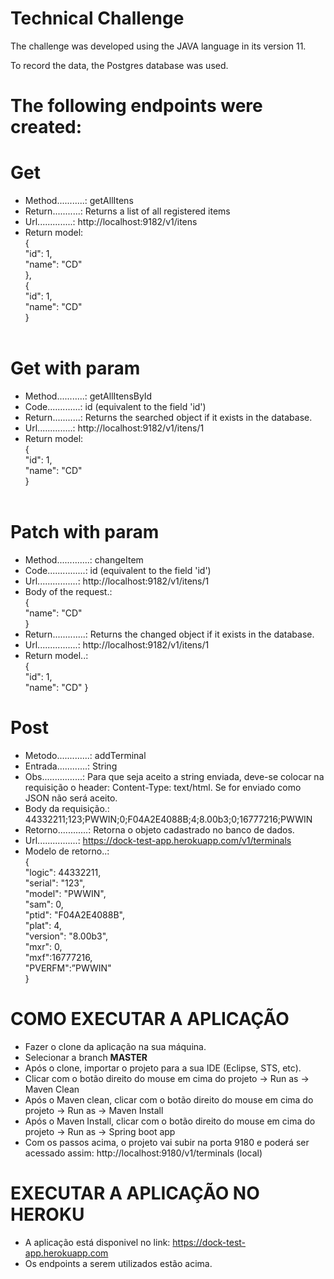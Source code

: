 # Technical Challenge
The challenge was developed using the JAVA language in its version 11.

To record the data, the Postgres database was used. 

# The following endpoints were created:<br />
# Get<br />
  - Method...........: getAllItens<br />
  - Return...........: Returns a list of all registered items<br />
  - Url..............: http://localhost:9182/v1/itens<br />
  - Return model:<br />
      {<br />
        "id": 1,<br />
        "name": "CD"<br />
      },<br />
      {<br />
        "id": 1,<br />
        "name": "CD"<br />
      }<br />
      <br />
# Get with param<br />
  - Method...........: getAllItensById<br />
  - Code.............: id (equivalent to the field 'id')<br />
  - Return...........: Returns the searched object if it exists in the database.<br />
  - Url..............: http://localhost:9182/v1/itens/1<br />
  - Return model:<br />
      {<br />
        "id": 1,<br />
        "name": "CD"<br />
      }<br />
      <br />
# Patch with param<br />
  - Method.............: changeItem<br />
  - Code...............: id (equivalent to the field 'id')<br />
  - Url................: http://localhost:9182/v1/itens/1<br />
  - Body of the request.:<br />
      {<br />
        "name": "CD"<br />
      }<br />
  - Return.............: Returns the changed object if it exists in the database.<br />
  - Url................: http://localhost:9182/v1/itens/1<br />
  - Return model..:<br />
      {<br />
        "id": 1,<br />
        "name": "CD"
      }<br />
# Post<br />
  - Metodo.............: addTerminal<br />
  - Entrada............: String
  - Obs................: Para que seja aceito a string enviada, deve-se colocar na requisição o header: Content-Type: text/html. Se for enviado como JSON não será aceito.
  - Body da requisição.: 44332211;123;PWWIN;0;F04A2E4088B;4;8.00b3;0;16777216;PWWIN<br />
  - Retorno............: Retorna o objeto cadastrado no banco de dados.<br />
  - Url................: https://dock-test-app.herokuapp.com/v1/terminals<br />
  - Modelo de retorno..:<br />
      {<br />
        "logic": 44332211,<br />
        "serial": "123",<br />
        "model": "PWWIN",<br />
        "sam": 0,<br />
        "ptid": "F04A2E4088B",<br />
        "plat": 4,<br />
        "version": "8.00b3",<br />
        "mxr": 0,<br />
        "mxf":16777216,<br />
        "PVERFM":”PWWIN"<br />
      }<br />
# COMO EXECUTAR A APLICAÇÃO<br />
- Fazer o clone da aplicação na sua máquina.
- Selecionar a branch <b>MASTER</b>
- Após o clone, importar o projeto para a sua IDE (Eclipse, STS, etc).
- Clicar com o botão direito do mouse em cima do projeto -> Run as -> Maven Clean
- Após o Maven clean, clicar com o botão direito do mouse em cima do projeto -> Run as -> Maven Install
- Após o Maven Install, clicar com o botão direito do mouse em cima do projeto -> Run as -> Spring boot app
- Com os passos acima, o projeto vai subir na porta 9180 e poderá ser acessado assim: http://localhost:9180/v1/terminals (local)

# EXECUTAR A APLICAÇÃO NO HEROKU
- A aplicação está disponivel no link: https://dock-test-app.herokuapp.com 
- Os endpoints a serem utilizados estão acima.
